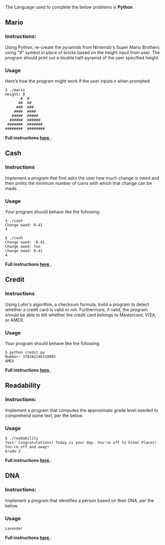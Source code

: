 The Language used to complete the below problems is <b> Python </b>.

## Mario 
### Instructions:
Using Python, re-create the pyramids from Nintendo's Super Mario Brothers using "#" symbol in place of bricks based on the height input from user. The program should print out a double half-pyramid of the user specified height.

### Usage
Here’s how the program might work if the user inputs ```8``` when prompted:

```
$ ./mario
Height: 8
       #  #
      ##  ##
     ###  ###
    ####  ####
   #####  #####
  ######  ######
 #######  #######
########  ########

```

<b> Full instructions <a href='https://cs50.harvard.edu/x/2020/psets/6/mario/more/'> here </a>.</b>


## Cash

### Instructions
Implement a program that first asks the user how much change is owed and then prints the minimum number of coins with which that change can be made.

### Usage
Your program should behave like the following:

```
$ ./cash
Change owed: 0.41
4
```

```
$ ./cash
Change owed: -0.41
Change owed: foo
Change owed: 0.41
4
```

<b> Full instructions <a href='https://cs50.harvard.edu/x/2020/psets/6/cash/'> here </a>.</b>


## Credit

### Instructions
Using Luhn's algorithm, a checksum formula, build a program to detect whether a credit card is valid or not. Furthermore, if valid, the program should be able to tell whether the credit card belongs to Mastercard, VISA, or AMEX.

### Usage
Your program should behave like the following:

```
$ python credit.py
Number: 378282246310005
AMEX
```

<b> Full instructions <a href='https://cs50.harvard.edu/x/2020/psets/6/credit/'> here </a>.</b>


## Readability 
### Instructions:
Implement a program that computes the approximate grade level needed to comprehend some text, per the below.

### Usage

```
$ ./readability
Text: Congratulations! Today is your day. You're off to Great Places! You're off and away!
Grade 3
```

<b> Full instructions <a href='https://cs50.harvard.edu/x/2020/psets/6/readability/'> here </a>.</b>


## DNA
### Instructions:
Implement a program that identifies a person based on their DNA, per the below.

### Usage

```$ python dna.py databases/large.csv sequences/5.txt
Lavender
```

<b> Full instructions <a href='https://cs50.harvard.edu/x/2020/psets/6/dna/'> here </a>.</b>
